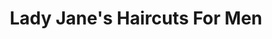 ---
title: "Lady Jane's Haircuts For Men"
url: /buffalo/lady-janes-haircuts-for-men-sheridan-drive/
shop: hairdresser
---